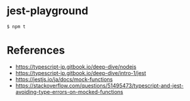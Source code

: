 # jest-playground

```bash
$ npm t
```

# References
- https://typescript-jp.gitbook.io/deep-dive/nodejs
- https://typescript-jp.gitbook.io/deep-dive/intro-1/jest
- https://jestjs.io/ja/docs/mock-functions
- https://stackoverflow.com/questions/51495473/typescript-and-jest-avoiding-type-errors-on-mocked-functions